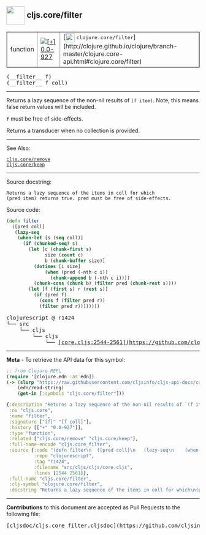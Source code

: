 ## <img width="48px" valign="middle" src="http://i.imgur.com/Hi20huC.png"> cljs.core/filter

 <table border="1">
<tr>

<td>function</td>
<td><a href="https://github.com/cljsinfo/cljs-api-docs/tree/0.0-927"><img valign="middle" alt="[+] 0.0-927" src="https://img.shields.io/badge/+-0.0--927-lightgrey.svg"></a> </td>
<td>
[<img height="24px" valign="middle" src="http://i.imgur.com/1GjPKvB.png"> <samp>clojure.core/filter</samp>](http://clojure.github.io/clojure/branch-master/clojure.core-api.html#clojure.core/filter)
</td>
</tr>
</table>

 <samp>
(__filter__ f)<br>
</samp>
 <samp>
(__filter__ f coll)<br>
</samp>

---

Returns a lazy sequence of the non-nil results of `(f item)`. Note, this means
false return values will be included.

`f` must be free of side-effects.

Returns a transducer when no collection is provided.

---


See Also:

[`cljs.core/remove`](cljs.core_remove.md)<br>
[`cljs.core/keep`](cljs.core_keep.md)<br>

---

Source docstring:

```
Returns a lazy sequence of the items in coll for which
(pred item) returns true. pred must be free of side-effects.
```

Source code:

```clj
(defn filter
  ([pred coll]
   (lazy-seq
    (when-let [s (seq coll)]
      (if (chunked-seq? s)
        (let [c (chunk-first s)
              size (count c)
              b (chunk-buffer size)]
          (dotimes [i size]
              (when (pred (-nth c i))
                (chunk-append b (-nth c i))))
          (chunk-cons (chunk b) (filter pred (chunk-rest s))))
        (let [f (first s) r (rest s)]
          (if (pred f)
            (cons f (filter pred r))
            (filter pred r))))))))
```

 <pre>
clojurescript @ r1424
└── src
    └── cljs
        └── cljs
            └── <ins>[core.cljs:2544-2561](https://github.com/clojure/clojurescript/blob/r1424/src/cljs/cljs/core.cljs#L2544-L2561)</ins>
</pre>


---

__Meta__ - To retrieve the API data for this symbol:

```clj
;; from Clojure REPL
(require '[clojure.edn :as edn])
(-> (slurp "https://raw.githubusercontent.com/cljsinfo/cljs-api-docs/catalog/cljs-api.edn")
    (edn/read-string)
    (get-in [:symbols "cljs.core/filter"]))
```

```clj
{:description "Returns a lazy sequence of the non-nil results of `(f item)`. Note, this means\nfalse return values will be included.\n\n`f` must be free of side-effects.\n\nReturns a transducer when no collection is provided.",
 :ns "cljs.core",
 :name "filter",
 :signature ["[f]" "[f coll]"],
 :history [["+" "0.0-927"]],
 :type "function",
 :related ["cljs.core/remove" "cljs.core/keep"],
 :full-name-encode "cljs.core_filter",
 :source {:code "(defn filter\n  ([pred coll]\n   (lazy-seq\n    (when-let [s (seq coll)]\n      (if (chunked-seq? s)\n        (let [c (chunk-first s)\n              size (count c)\n              b (chunk-buffer size)]\n          (dotimes [i size]\n              (when (pred (-nth c i))\n                (chunk-append b (-nth c i))))\n          (chunk-cons (chunk b) (filter pred (chunk-rest s))))\n        (let [f (first s) r (rest s)]\n          (if (pred f)\n            (cons f (filter pred r))\n            (filter pred r))))))))",
          :repo "clojurescript",
          :tag "r1424",
          :filename "src/cljs/cljs/core.cljs",
          :lines [2544 2561]},
 :full-name "cljs.core/filter",
 :clj-symbol "clojure.core/filter",
 :docstring "Returns a lazy sequence of the items in coll for which\n(pred item) returns true. pred must be free of side-effects."}

```

---

__Contributions__ to this document are accepted as Pull Requests to the following file:

 <pre>
[cljsdoc/cljs.core_filter.cljsdoc](https://github.com/cljsinfo/cljs-api-docs/blob/master/cljsdoc/cljs.core_filter.cljsdoc)
</pre>

